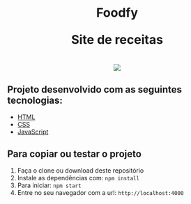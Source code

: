 <h1 align="center">
Foodfy
<p>Site de receitas</p>
</h1>

<h1 align="center">
<img align="center" src="https://user-images.githubusercontent.com/24833535/85623137-4fb96880-b63e-11ea-8b31-01e8d2ea6349.gif">
</h1>



## Projeto desenvolvido com as seguintes tecnologias:

- [HTML]()
- [CSS]()
- [JavaScript]()



## Para copiar ou testar o projeto

1. Faça o clone ou download deste repositório
2. Instale as dependências com: `npm install`
3. Para iniciar: `npm start`
4. Entre no seu navegador com a url: `http://localhost:4000`

